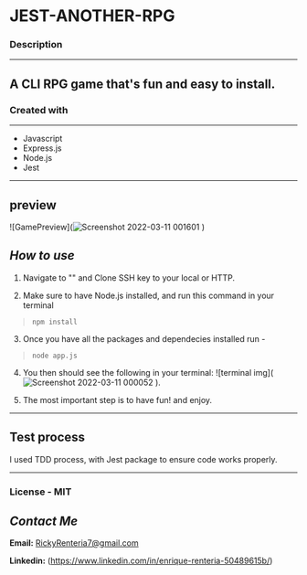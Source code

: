 # JEST-ANOTHER-RPG

### **Description**
--------------------
A CLI RPG game that's fun and easy to install.
--------        

###     **Created with**
----

- Javascript
- Express.js
- Node.js
- Jest

-----

## **preview** 
![GamePreview](![Screenshot 2022-03-11 001601](https://user-images.githubusercontent.com/69219899/157829043-d6ad5407-541a-4ce3-84db-a5b9b3f0457d.jpg)
)

## ___How to use___

1. Navigate to "" and Clone SSH key to your local or HTTP. 

2. Make sure to have Node.js installed, and run this command in your terminal
> `npm install ` 

3.  Once you have all the packages and dependecies installed run -
> `node app.js `

4. You then should see the following in your terminal:
![terminal img](![Screenshot 2022-03-11 000052](https://user-images.githubusercontent.com/69219899/157828332-12fe2d31-5531-423c-9623-c91449b067e1.jpg)
).

5. The most important step is to have fun! and enjoy.

---

## **Test process**

I used TDD process, with Jest package to ensure code works properly.

---
### License - **MIT**

## *Contact Me*


**Email:** RickyRenteria7@gmail.com

**Linkedin:** 
(https://www.linkedin.com/in/enrique-renteria-50489615b/)
